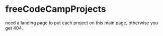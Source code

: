 # freeCodeCampProjects
need a landing page to put each project on this main page, otherwise you get 404. 